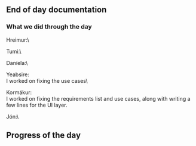 ## End of day documentation

### What we did through the day 
Hreimur:\

Tumi:\

Daníela:\

Yeabsire:\
I worked on fixing the use cases\

Kormákur:\
I worked on fixing the requirements list and use cases, along with writing a few lines for the UI layer. 

Jón:\

## Progress of the day
